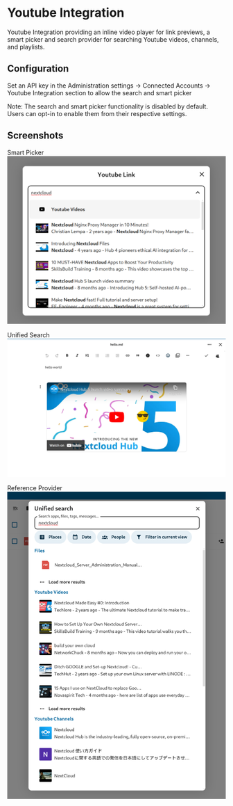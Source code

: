 # Youtube Integration

Youtube Integration providing an inline video player for link previews, a smart picker and search provider for searching Youtube videos, channels, and playlists.

## Configuration

Set an API key in the Administration settings -> Connected Accounts -> Youtube Integration section to allow the search and smart picker

Note: The search and smart picker functionality is disabled by default. Users can opt-in to enable them from their respective settings.

## Screenshots

Smart Picker
![Smart Picker](img/screenshot1.png)

Unified Search
![Unified Search](img/screenshot2.png)

Reference Provider
![Reference Provider](img/screenshot3.png)
